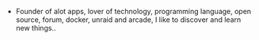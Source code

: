 - Founder of alot apps, lover of technology, programming language, open source, forum, docker, unraid and arcade, I like to discover and learn new things..
  <br>





























































































































































































































































































































































































































































































































































































































































































































































































